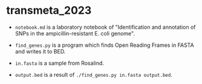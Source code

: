 # transmeta_2023

* ```notebook.md``` is a laboratory notebook of "Identification and annotation of SNPs in the ampicillin-resistant E. coli genome".

* ```find_genes.py``` is a program which finds Open Reading Frames in FASTA and writes it to BED.
* ```in.fasta``` is a sample from Rosalind.
* ```output.bed``` is a result of ```./find_genes.py in.fasta output.bed```.
